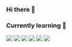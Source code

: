 ### Hi there 👋
 
 

### Currently learning 🔭
<img src= "https://img.shields.io/badge/C-00599C?style=for-the-badge&logo=c&logoColor=white"> <img src = "https://img.shields.io/badge/HTML-239120?style=for-the-badge&logo=html5&logoColor=white">
<img src= "https://img.shields.io/badge/CSS-239120?&style=for-the-badge&logo=css3&logoColor=white">
<img src= "https://img.shields.io/badge/Node.js-43853D?style=for-the-badge&logo=node.js&logoColor=white">
<img src= "https://img.shields.io/badge/MongoDB-4EA94B?style=for-the-badge&logo=mongodb&logoColor=white">
<img src= "https://img.shields.io/badge/JavaScript-F7DF1E?style=for-the-badge&logo=javascript&logoColor=black">




<!--
**Yooyoo56/Yooyoo56** is a ✨ _special_ ✨ repository because its `README.md` (this file) appears on your GitHub profile.

Here are some ideas to get you started:

- 🔭 I’m currently working on C project at Ecole42 
- 🌱 I’m currently learning C, JavaScript, Nodejs, MongoDB, Mongoose.. 

### Fun facts 🔮

- Bachelor degree in International studies.
- Master degree in Marketing.
- Voyage to 25 countries 
- Speak 4 languages : Korean, English, French, Russian


 
- 👯 I’m looking to collaborate on ...
- 🤔 I’m looking for help with ...
- 💬 Ask me about ...
- 📫 How to reach me: ...
- 😄 Pronouns: ...
- ⚡ Fun fact: ...
-->


   

